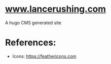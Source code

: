 # www.lancerushing.com

A hugo CMS generated site


# References:

* Icons: https://feathericons.com